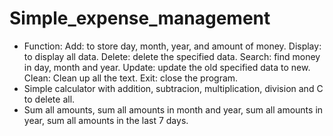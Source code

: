 # Simple_expense_management
- Function:
Add: to store day, month, year, and amount of money.
Display: to display all data.
Delete: delete the specified data.
Search: find money in day, month and year.
Update: update the old specified data to new.
Clean: Clean up all the text.
Exit: close the program.
- Simple calculator with addition, subtracion, multiplication, division and C to delete all.
- Sum all amounts, sum all amounts in month and year, sum all amounts in year, sum all amounts in the last 7 days.
